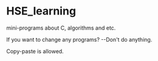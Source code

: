 # HSE_learning
mini-programs about C, algorithms and etc.

If you want to change any programs?
--Don't do anything.

Copy-paste is allowed.
